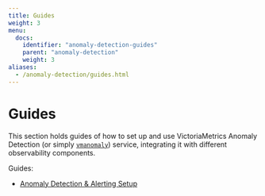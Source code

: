 ```yaml
---
title: Guides
weight: 3
menu:
  docs:
    identifier: "anomaly-detection-guides"
    parent: "anomaly-detection"
    weight: 3
aliases:
  - /anomaly-detection/guides.html
---
```


# Guides

This section holds guides of how to set up and use VictoriaMetrics Anomaly Detection (or simply [`vmanomaly`](/anomaly-detection/overview.html)) service, integrating it with different observability components.

Guides: 

* [Anomaly Detection & Alerting Setup](/anomaly-detection/guides/guide-vmanomaly-vmalert.html)